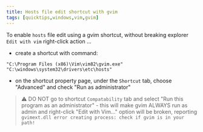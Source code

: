 ```yaml
---
title: Hosts file edit shortcut with gvim
tags: [quicktips,windows,vim,gvim]
---
```


To enable `hosts` file edit using a gvim shortcut, without breaking explorer
`Edit with vim` right-click action ...

<!--more-->

* create a shortcut with command:
```
"C:\Program Files (x86)\Vim\vim82\gvim.exe" "C:\windows\system32\drivers\etc\hosts"
```
* on the shortcut property page, under the `Shortcut` tab, choose "Advanced" and check "Run as administrator"

> :warning: DO NOT go to shortcut `Compatability` tab and select "Run this program as an administrator" - this will make gvim ALWAYS run as admin and right-click "Edit with Vim..." option will be broken, reporting `gvimext.dll error creating process: check if gvim is in your path!`